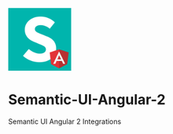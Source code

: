 <img src="https://github.com/mkennedy3000/Semantic-UI-Angular-2/blob/master/logo.png" width="128">

# Semantic-UI-Angular-2

Semantic UI Angular 2 Integrations

